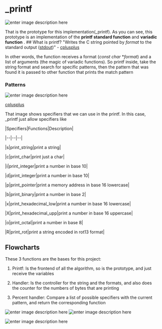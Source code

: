 # _printf  

![enter image description here](https://i.imgur.com/y79WiDr.png) 

That is the prototype for this implementation(_printf). As you can see, this prototype is an implementation of the **printf standard function** and **variadic function** .  ## What is printf? "Writes the C string pointed by _format_ to the standard output ([stdout](http://www.cplusplus.com/stdout))" - [cplusplus](http://www.cplusplus.com/reference/cstdio/printf/) 


In other words, the function receives a format (*const char* **format*) and a list of arguments (the magic of variadic functions). So printf inside, take the string format and search for specific patterns, then the pattern that was found it is passed to other function that prints the match pattern  


### Patterns 


![enter image description here](https://i.imgur.com/vmU0FhC.png) 	

 [cplusplus](http://www.cplusplus.com/reference/cstdio/printf)  


That image shows specifiers that we can use in the printf.  In this case, _printf just allow specifiers like   

|Specifiers|Functions|Description| 

|--|--|--|

|s|print_string|print a string| 

|c|print_char|print just a char| 

|i|print_integer|print a number in base 10|

|d|print_integer|print a number in base 10|

|p|print_pointer|print a memory address in base 16 lowercase| 

|b|print_binary|print a number in base 2|

|x|print_hexadecimal_low|print a number in base 16 lowercase| 

|X|print_hexadecimal_upp|print a number in base 16 uppercase|

|o|print_octal|print a number in base 8| 

|R|print_rot|print a string encoded in rot13 format| 


## Flowcharts


These 3 functions are the bases for this project:


 1. Printf: Is the frontend of all the algorithm, so is the prototype, and just receive the variables

 2. Handler: Is the controller for the string and the formats, and also does the counter for the numbers of bytes that are printing

 3. Percent handler: Compare a list of possible specifiers with the current pattern, and return the corresponding function


![enter image description here](https://i.imgur.com/SjqIUs7.png) ![enter image description here](https://i.imgur.com/ouUh2G4.png)

![enter image description here](https://i.imgur.com/90TRtGH.png) 
